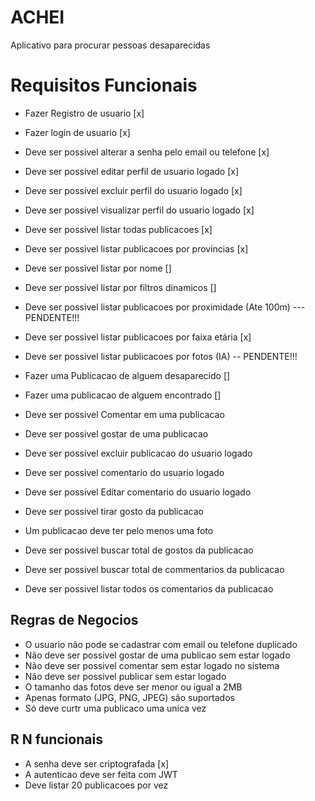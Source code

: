 # ACHEI

Aplicativo para procurar pessoas desaparecidas

# Requisitos Funcionais

- Fazer Registro de usuario [x]
- Fazer login de usuario [x]

- Deve ser possivel alterar a senha pelo email ou telefone [x]
- Deve ser possivel editar perfil de usuario logado [x]
- Deve ser possivel excluir perfil do usuario logado [x]
- Deve ser possivel visualizar perfil do usuario logado [x]

- Deve ser possivel listar todas publicacoes [x]
- Deve ser possivel listar publicacoes por provincias [x]
- Deve ser possivel listar por nome []
- Deve ser possivel listar por filtros dinamicos []

- Deve ser possivel listar publicacoes por proximidade (Ate 100m) --- PENDENTE!!!
- Deve ser possivel listar publicacoes por faixa etária [x]
- Deve ser possivel listar publicacoes por fotos (IA) -- PENDENTE!!!
- Fazer uma Publicacao de alguem desaparecido []
- Fazer uma publicacao de alguem encontrado []

- Deve ser possivel Comentar em uma publicacao
- Deve ser possivel gostar de uma publicacao
- Deve ser possivel excluir publicacao do usuario logado
- Deve ser possivel comentario do usuario logado
- Deve ser possivel Editar comentario do usuario logado
- Deve ser possivel tirar gosto da publicacao
- Um publicacao deve ter pelo menos uma foto
- Deve ser possivel buscar total de gostos da publicacao
- Deve ser possivel buscar total de commentarios da publicacao
- Deve ser possivel listar todos os comentarios da publicacao

## Regras de Negocios

- O usuario não pode se cadastrar com email ou telefone duplicado
- Não deve ser possivel gostar de uma publicao sem estar logado
- Não deve ser possivel comentar sem estar logado no sistema
- Não deve ser possivel publicar sem estar logado
- O tamanho das fotos deve ser menor ou igual a 2MB
- Apenas formato (JPG, PNG, JPEG) são suportados
- Só deve curtr uma publicaco uma unica vez

## R N funcionais

- A senha deve ser criptografada [x]
- A autenticao deve ser feita com JWT
- Deve listar 20 publicacoes por vez
